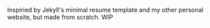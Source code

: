 Inspiried by Jekyll's minimal resume template and my other personal website, but made from scratch. WIP
